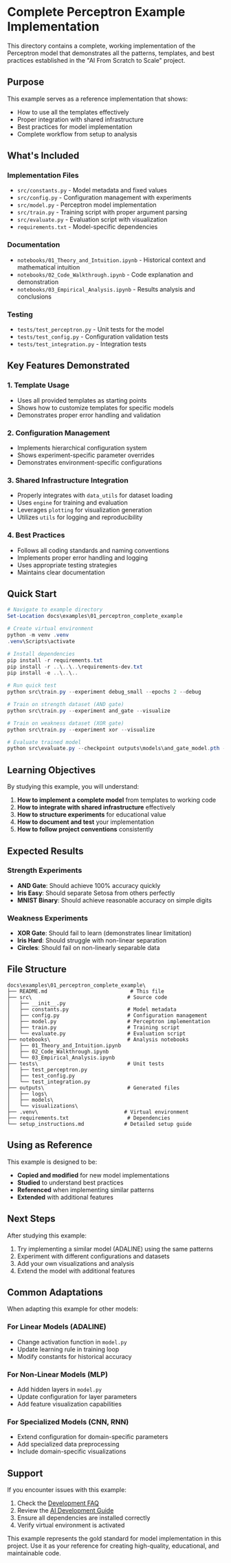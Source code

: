 # **Complete Perceptron Example Implementation**

This directory contains a complete, working implementation of the Perceptron model that demonstrates all the patterns, templates, and best practices established in the "AI From Scratch to Scale" project.

## **Purpose**

This example serves as a reference implementation that shows:
- How to use all the templates effectively
- Proper integration with shared infrastructure
- Best practices for model implementation
- Complete workflow from setup to analysis

## **What's Included**

### **Implementation Files**
- `src/constants.py` - Model metadata and fixed values
- `src/config.py` - Configuration management with experiments
- `src/model.py` - Perceptron model implementation
- `src/train.py` - Training script with proper argument parsing
- `src/evaluate.py` - Evaluation script with visualization
- `requirements.txt` - Model-specific dependencies

### **Documentation**
- `notebooks/01_Theory_and_Intuition.ipynb` - Historical context and mathematical intuition
- `notebooks/02_Code_Walkthrough.ipynb` - Code explanation and demonstration
- `notebooks/03_Empirical_Analysis.ipynb` - Results analysis and conclusions

### **Testing**
- `tests/test_perceptron.py` - Unit tests for the model
- `tests/test_config.py` - Configuration validation tests
- `tests/test_integration.py` - Integration tests

## **Key Features Demonstrated**

### **1. Template Usage**
- Uses all provided templates as starting points
- Shows how to customize templates for specific models
- Demonstrates proper error handling and validation

### **2. Configuration Management**
- Implements hierarchical configuration system
- Shows experiment-specific parameter overrides
- Demonstrates environment-specific configurations

### **3. Shared Infrastructure Integration**
- Properly integrates with `data_utils` for dataset loading
- Uses `engine` for training and evaluation
- Leverages `plotting` for visualization generation
- Utilizes `utils` for logging and reproducibility

### **4. Best Practices**
- Follows all coding standards and naming conventions
- Implements proper error handling and logging
- Uses appropriate testing strategies
- Maintains clear documentation

## **Quick Start**

```powershell
# Navigate to example directory
Set-Location docs\examples\01_perceptron_complete_example

# Create virtual environment
python -m venv .venv
.venv\Scripts\activate

# Install dependencies
pip install -r requirements.txt
pip install -r ..\..\..\requirements-dev.txt
pip install -e ..\..\..

# Run quick test
python src\train.py --experiment debug_small --epochs 2 --debug

# Train on strength dataset (AND gate)
python src\train.py --experiment and_gate --visualize

# Train on weakness dataset (XOR gate)
python src\train.py --experiment xor --visualize

# Evaluate trained model
python src\evaluate.py --checkpoint outputs\models\and_gate_model.pth --experiment and_gate --visualize
```

## **Learning Objectives**

By studying this example, you will understand:

1. **How to implement a complete model** from templates to working code
2. **How to integrate with shared infrastructure** effectively
3. **How to structure experiments** for educational value
4. **How to document and test** your implementation
5. **How to follow project conventions** consistently

## **Expected Results**

### **Strength Experiments**
- **AND Gate**: Should achieve 100% accuracy quickly
- **Iris Easy**: Should separate Setosa from others perfectly
- **MNIST Binary**: Should achieve reasonable accuracy on simple digits

### **Weakness Experiments**
- **XOR Gate**: Should fail to learn (demonstrates linear limitation)
- **Iris Hard**: Should struggle with non-linear separation
- **Circles**: Should fail on non-linearly separable data

## **File Structure**

```
docs\examples\01_perceptron_complete_example\
├── README.md                           # This file
├── src\                               # Source code
│   ├── __init__.py
│   ├── constants.py                   # Model metadata
│   ├── config.py                      # Configuration management
│   ├── model.py                       # Perceptron implementation
│   ├── train.py                       # Training script
│   └── evaluate.py                    # Evaluation script
├── notebooks\                         # Analysis notebooks
│   ├── 01_Theory_and_Intuition.ipynb
│   ├── 02_Code_Walkthrough.ipynb
│   └── 03_Empirical_Analysis.ipynb
├── tests\                             # Unit tests
│   ├── test_perceptron.py
│   ├── test_config.py
│   └── test_integration.py
├── outputs\                           # Generated files
│   ├── logs\
│   ├── models\
│   └── visualizations\
├── .venv\                            # Virtual environment
├── requirements.txt                   # Dependencies
└── setup_instructions.md             # Detailed setup guide
```

## **Using as Reference**

This example is designed to be:
- **Copied and modified** for new model implementations
- **Studied** to understand best practices
- **Referenced** when implementing similar patterns
- **Extended** with additional features

## **Next Steps**

After studying this example:
1. Try implementing a similar model (ADALINE) using the same patterns
2. Experiment with different configurations and datasets
3. Add your own visualizations and analysis
4. Extend the model with additional features

## **Common Adaptations**

When adapting this example for other models:

### **For Linear Models (ADALINE)**
- Change activation function in `model.py`
- Update learning rule in training loop
- Modify constants for historical accuracy

### **For Non-Linear Models (MLP)**
- Add hidden layers in `model.py`
- Update configuration for layer parameters
- Add feature visualization capabilities

### **For Specialized Models (CNN, RNN)**
- Extend configuration for domain-specific parameters
- Add specialized data preprocessing
- Include domain-specific visualizations

## **Support**

If you encounter issues with this example:
1. Check the [Development FAQ](../../Development_FAQ.md)
2. Review the [AI Development Guide](../../AI_Development_Guide.md)
3. Ensure all dependencies are installed correctly
4. Verify virtual environment is activated

This example represents the gold standard for model implementation in this project. Use it as your reference for creating high-quality, educational, and maintainable code. 